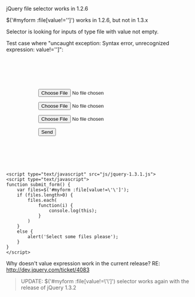 <p>jQuery file selector works in 1.2.6</p>

<p>$('#myform :file[value!='']') works in 1.2.6, but not in 1.3.x</p>

<p>Selector is looking for inputs of type file with value not empty.</p>

<p>Test case where "uncaught exception: Syntax error, unrecognized expression: value!='']":</p>

<code name="html">
<div id="myform">
    <form action="test-selector.php" enctype="multipart/form-data" method="post">
        <div>
            <input type="file" name="file" /><br />
            <input type="file" name="file" /><br />
            <input type="file" name="file" /><br />
            <input type="button" value="Send" onclick="submit_form();" />
        </div>
    </form>
</div>
<!--
&lt;script type="text/javascript" src="js/jquery-1.2.6.js"></script>
-->
&lt;script type="text/javascript" src="js/jquery-1.3.1.js"></script>
&lt;script type="text/javascript">
function submit_form() {
    var files=$('#myform :file[value!=\'\']');
    if (files.length>0) {
        files.each(
            function(i) {
                console.log(this);
            }
        )
    }
    else {
        alert('Select some files please');
    }
}
&lt;/script>
</code>

Why doesn't value expression work in the current release?
RE: http://dev.jquery.com/ticket/4083

<blockquote>UPDATE: $('#myform :file[value!=\'\']') selector works again with the release of jQuery 1.3.2</blockquote>